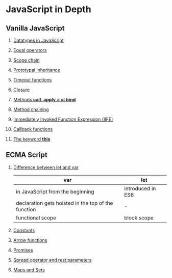 # JavaScript in Depth

## Vanilla JavaScript

1. [Datatypes in JavaScript](./vanilla-javascript/datatypes)

2. [Equal operators](./vanilla-javascript/equal-operators.md)

3. [Scope chain](./vanilla-javascript/scope-chain.md)

4. [Prototypal Inheritance](./vanilla-javascript/prototypal-inheritance.md)

5. [Timeout functions](./vanilla-javascript/timeout-functions/)

6. [Closure](./vanilla-javascript/closure.js)

7. [Methods **call**, **apply** and **bind**](./vanilla-javascript/call-apply-bind.js)

8. [Method chaining](./vanilla-javascript/method-chaining.js)

9. [Immediately Invoked Function Expression (IIFE)](./vanilla-javascript/immediately-invoked-function-expression.js)

10. [Callback functions](./vanilla-javascript/callback-functions.js)

11. [The keyword **this**](./vanilla-javascript/keyword-this)

## ECMA Script

1. [Difference between let and var](./ecma-script/let-var-difference.js)

    | var                                                   | let               |
    |-------------------------------------------------------|-------------------|
    | in JavaScript from the beginning                      | introduced in ES6 |
    | declaration gets hoisted in the top of the function   | -                 |
    | functional scope                                      | block scope       |

2. [Constants](./ecma-script/constants.js)

3. [Arrow functions](./ecma-script/arrow-functions.js)

4. [Promises](./ecma-script/promises.js)

5. [Spread operator and rest parameters](./ecma-script/spread-operator-and-rest-parameters)

6. [Maps and Sets](./ecma-script/maps-and-sets)